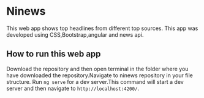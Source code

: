 # Ninews

This web app shows top headlines from different top sources.
This app was developed using CSS,Bootstrap,angular and news api.

## How to run this web app
Download the repository and then open terminal in the folder where you have downloaded the repository.Navigate to ninews repository in your file structure. Run `ng serve` for a dev server.This command will start a dev server and then navigate to `http://localhost:4200/`.
